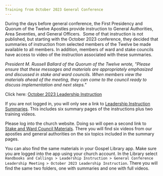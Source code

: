 ```yaml
---
Training from October 2023 General Conference
---
```

During the days before general conference, the First Presidency and Quorum of the Twelve Apostles provide instruction to General Authorities, Area Seventies, and General Officers.  Some of that instruction is not published, but starting with the October 2023 conference, they decided that summaries of instruction from selected members of the Twelve be made available to all members. In addition, members of ward and stake councils have access to video of the instruction associated with these summaries.

*President M. Russell Ballard of the Quorum of the Twelve wrote, "Please ensure that these messages and materials are appropriately emphasized and discussed in stake and ward councils. When members view the materials ahead of the meeting, they can come to the council ready to discuss implementation and next steps."*


Click here: [October 2023 Leadership Instruction](https://www.churchofjesuschrist.org/study/handbooks-and-callings/leadership-instruction/general-conference-leadership-meeting/october-2023-leadership-instruction?lang=eng)

If you are not logged in, you will only see a link to [Leadership Instruction Summaries](https://www.churchofjesuschrist.org/study/manual/leadership-instruction-october-2023?lang=eng). This includes six summary pages of the instructions plus two training videos.

Please log into the church website. Doing so will open a second link to [Stake and Ward Council Materials](https://www.churchofjesuschrist.org/study/manual/leadership-instruction-october-2023?lang=eng). There you will find six videos from our apostles and general authorities on the six topics included in the summary pages.

You can also find the same materials in your Gospel Library app. Make sure you are logged into the app using your church account. In the Library select `Handbooks and Callings > Leadership Instruction > General Conference Leadership Meeting > October 2023 Leadership Instruction`. There you will find the same two folders, one with summaries and one with full videos.